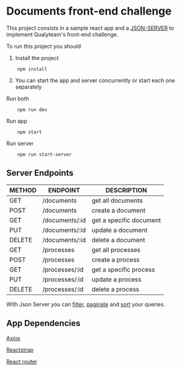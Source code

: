 # Documents front-end challenge

This project consists in a sample react app and a [JSON-SERVER][1] to implement Qualyteam's front-end challenge.

To run this project you should
1. Install the project

```
    npm install
```

2. You can start the app and server concurrently or start each one separately

Run both
```
    npm run dev
```

Run app
```
    npm start
```

Run server
```
    npm run start-server
```

## Server Endpoints

|  METHOD | ENDPOINT  | DESCRIPTION  |
| ------------ | ------------ | ------------ |
| GET  |  /documents | get all documents  |
|  POST | /documents  |  create a document |
| GET  |  /documents/:id | get a specific document  |
|  PUT |  /documents/:id |  update a document |
|  DELETE |  /documents/:id | delete a document  |
| GET  |  /processes | get all processes  |
|  POST | /processes  |  create a process |
| GET  |  /processes/:id | get a specific process  |
|  PUT |  /processes/:id |  update a process |
|  DELETE |  /processes/:id | delete a process  |


With Json Server you can [filter][2], [paginate][3] and [sort][4] your queries.

## App Dependencies

[Axios][5]

[Reactstrap][6]

[React router][7]

[1]: https://github.com/typicode/json-server "json-server"
[2]: https://github.com/typicode/json-server#filter "json-server filter"
[3]: https://github.com/typicode/json-server#paginate "json-server paginate"
[4]: https://github.com/typicode/json-server#sort "json-server sort"
[5]: https://github.com/axios/axios "axios"
[6]: https://reactstrap.github.io/ "reactstrap"
[7]: https://reactrouter.com/web/guides/quick-start "react router"